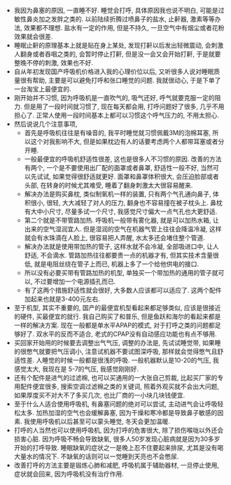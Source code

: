 - 我因为鼻塞的原因, 一直睡不好. 睡觉会打呼, 具体原因我也说不明白, 可能是过敏性鼻炎加之发胖之类的. 以前陆续折腾过喷鼻子的盐水, 止鼾器, 激素等等办法, 效果都不理想. 盐水有一定的作用, 但是不持久, 一旦空气中有烟尘或者花粉效果就会很差.
- 睡眠止鼾的原理基本上就是贴在身上某处, 发现打鼾以后发出轻微震动, 会刺激人翻身或者吞咽之类的, 会暂时停止打鼾, 但是没一会又会开始打鼾, 于是就要整晚不停的刺激, 效果也不好.
- 自从年初发现国产呼吸机价格进入我的心理价位以后, 又听很多人说对睡眠质量很有帮助, 主要是可以避免打呼和张口睡觉的问题. 我就很动心, 于是下单了一台淘宝上最便宜的.
-  刚开始并不习惯, 因为呼吸机是一直吹气的, 吸气还好, 呼气就要克服一定的阻力. 但是用了一段时间就习惯了, 现在每天都会用, 打呼问题好了很多, 几乎不用担心了. 正常人使用一段时间基本上都可以习惯这个呼气压力的, 不用太担心.
- 然后说说几个注意事项,
  - 首先是呼吸机往往是有噪音的, 我平时睡觉就习惯佩戴3M的泡棉耳塞, 所以这个对我影响不大, 但是如果枕边有人的话要考虑两个人都带耳塞或者分开睡.
  - 一般最便宜的呼吸机舒适性很差, 这也是很多人不习惯的原因. 改善的方法有两个, 一个是不要使用出厂配的面罩或者鼻罩, 舒适性一般不好, 当然可以先试试, 如果觉得很舒适就更好. 面罩和鼻罩体积很大, 会压迫脸部或者头部, 在转身的时候尤其难受, 睡着了翻身刺激太大很容易醒来.
  - 解决办法是购买鼻枕, 类似制氧机一样的装置, 只有两个气孔通向鼻子, 体积很小, 很轻, 大大减轻了对人的压力, 翻身也不容易撞在被子枕头上. 鼻枕有大中小尺寸, 尽量多试一个尺寸, 我感觉尺寸偏大一点气孔也大更舒适.
  - 第二个就是不带管路加热. 呼吸机一般带有雾化器, 就是可以加热水箱, 让出来的空气湿润宜人. 但是湿润的空气在机器气管上往往会降温冷凝, 这样就会有水珠滴在人脸上, 很容易把人弄醒, 水太多还会堵住整个管道.  
  - 解决办法就是使用带加热的管子, 这样水就不会冷凝, 全部吸进口中, 让人舒适, 不会滴水. 管路加热往往都要贵一点的机器才有, 但其实技术含量很低, 就是电阻丝绕在管子上而已, 机器上多了一个给他供电的接口. 
  - 所以没有必要买带有管路加热的机型, 单独买一个带加热的通用的管子就可以, 不过要增加一个电源插孔而已.
  - 有了这两个措施舒适性就会很好, 大多数人应该都可以适应了. 这两个配件加起来也就是3-400元左右.
- 至于机型, 其实不重要的, 国产的最便宜机型看起来都足够类似, 应该是很接近的硬件, 买最便宜的就行. 我自己购买了和普乐, 但是鱼跃和海尔的看起来都是一样的解决方案. 现在一般都是单水平APAP的模式, 对于打呼之类的问题都足够好了. 双水平的反而不适合, 老式的CPAP没有自动感应功能也有点不够用.
- 买回家开始用的时候要去调整出气气压, 调整的办法是, 先试试睡觉带, 如果睡的很憋气就要把气压调小, 注意试机器不要试图深呼吸, 那样就会觉得憋气且舒适性差. 人睡觉的时候一般都是很浅的呼吸. 一般机器默认是10-20的气压, 我感觉太大, 我现在是 5-7的气压, 我感觉刚刚好.
- 还有个配件是进气的过滤棉, 也可以买通用的一大张自己剪裁, 比起买厂家的专用配件便宜很多, 搜索空调过滤棉之类的关键词, 照着外观买就不会出大问题, 如果厚度买不对大不了多买几次, 也比厂商的一小块几块钱便宜.
- 至于什么人适合使用呼吸机, 有鼻塞问题的绝对可以尝试, 主动进气会让呼吸轻松太多. 加热加湿的空气也会缓解鼻塞, 因为干燥和寒冷都是导致鼻子敏感的因素. 我使用呼吸机以后甚至可以蒙头睡觉, 冬天会更加温暖.
- 打呼的人当然也可以使用呼吸机, 因为打呼的危害很大, 除了损伤喉咙以外还会损害心脏. 因为呼吸不畅会导致缺氧, 很多人50岁发现心脏病就是因为30多岁开始的打呼导致. 睡眠缺氧的症状之一是晚上忍不住要起来排尿, 尤其是没有喝大量水的情况下. 不缺氧的话则可以一觉睡到天亮也不会憋尿. 
- 改善打呼的方法主要是锻炼心肺和减肥, 呼吸机属于辅助器材, 一旦停止使用, 症状就会回来, 因为呼吸机没有治疗作用.
